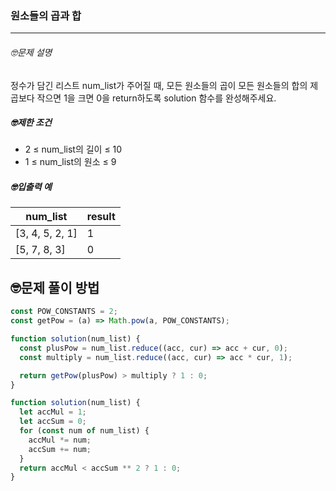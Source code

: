 ### 원소들의 곱과 합

---

###### 🤓문제 설명

정수가 담긴 리스트 num_list가 주어질 때, 모든 원소들의 곱이 모든 원소들의 합의 제곱보다 작으면 1을 크면 0을 return하도록 solution 함수를 완성해주세요.

##### 🤓제한 조건

- 2 ≤ num_list의 길이 ≤ 10
- 1 ≤ num_list의 원소 ≤ 9

##### 🤓입출력 예

| num_list        | result |
| --------------- | ------ |
| [3, 4, 5, 2, 1] | 1      |
| [5, 7, 8, 3]    | 0      |

## 🤓문제 풀이 방법

```javascript
const POW_CONSTANTS = 2;
const getPow = (a) => Math.pow(a, POW_CONSTANTS);

function solution(num_list) {
  const plusPow = num_list.reduce((acc, cur) => acc + cur, 0);
  const multiply = num_list.reduce((acc, cur) => acc * cur, 1);

  return getPow(plusPow) > multiply ? 1 : 0;
}
```

```javascript
function solution(num_list) {
  let accMul = 1;
  let accSum = 0;
  for (const num of num_list) {
    accMul *= num;
    accSum += num;
  }
  return accMul < accSum ** 2 ? 1 : 0;
}
```
